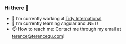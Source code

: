### Hi there 👋

- 🔭 I’m currently working at [Tidy International](https://tidyinternational.com/)
- 🌱 I’m currently learning Angular and .NET!
- 📫 How to reach me: Contact me through my email at terence@terencequ.com!
